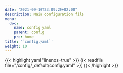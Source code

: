 ```yaml
---
date: "2021-09-10T23:09:20+02:00"
description: Main configuration file
menu:
  doc:
    name: config.yaml
    parent: config
    pre: home
title: '`config.yaml`'
weight: 10
---
```


{{< highlight yaml "linenos=true" >}}
{{< readfile file="/config/_default/config.yaml" >}}
{{< /highlight >}}
